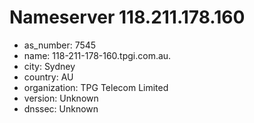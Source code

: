 # Nameserver 118.211.178.160

* as_number: 7545
* name: 118-211-178-160.tpgi.com.au.
* city: Sydney
* country: AU
* organization: TPG Telecom Limited
* version: Unknown
* dnssec: Unknown
